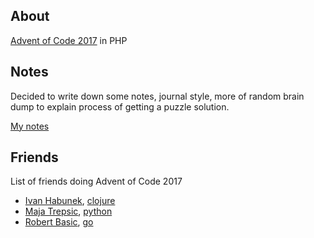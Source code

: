 ## About
[Advent of Code 2017](https://adventofcode.com/2017) in PHP

## Notes
Decided to write down some notes, journal style, more of random brain dump to explain process of getting a puzzle solution.

[My notes](NOTES.md)
  
## Friends
List of friends doing Advent of Code 2017

- [Ivan Habunek](https://twitter.com/ihabunek), [clojure](https://github.com/ihabunek/aoc2017)
- [Maja Trepsic](https://github.com/majatrepsic), [python](https://github.com/majatrepsic/advent-of-code-2017)
- [Robert Basic](https://twitter.com/robertbasic), [go](https://github.com/robertbasic/aoc2017/)
